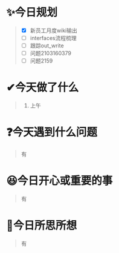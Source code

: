 # ✨今日规划

> - [X] 新员工月度wiki输出
> - [ ] interfaces流程梳理
> - [ ] 跟踪out_write
> - [ ] 问题2103160379
> - [ ] 问题2159

# ✔今天做了什么

> 1. 上午

# ❓今天遇到什么问题

> 有

# 😆今日开心或重要的事

> 有

# 🤔今日所思所想

> 有
